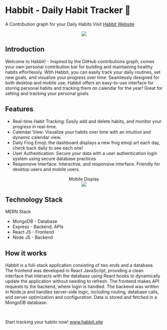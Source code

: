 # Habbit - Daily Habit Tracker 🐸
A Contribution graph for your Daily Habits
Visit [Habbit Website](https://www.habbit.site)

<p align="center">
  <img src="https://github.com/christopherdsmd/Habbit/assets/104523163/bd804c38-1f12-4422-97ba-a68fe88f25fb" /> 
</p>

## Introduction

Welcome to Habbit! - Inspired by the GitHub contributions graph, comes your own personal contribution bar for building and maintaining healthy habits effortlessly. With Habbit, you can easily track your daily routines, set new goals, and visualize your progress over time. Seamlessly designed for both desktop and mobile use, Habbit offers an easy-to-use interface for storing personal habits and tracking them on calendar for the year! Great for setting and tracking your personal goals. 

## Features
- Real-time Habit Tracking: Easily add and delete habits, and monitor your progress in real-time.
- Calendar View: Visualize your habits over time with an intuitive and dynamic calendar view.
- Daily Frog Emoji: the dashboard displays a new frog emoji art each day, check back daily to see each one! 
- User Authentication: Secure your data with a user authentication login system using secure database practices
- Responsive Interface: Interactive, and responsive interface. Friendly for desktop users and mobile users.
  

<p align="center">Mobile Display</br> 
  <img src="https://github.com/christopherdsmd/Habbit/assets/104523163/91efe531-4657-402d-9e4d-2f1f839d9df2" /> 
</p>

  
## Technology Stack 
MERN Stack 
- MongoDB - Database
- Express - Backend, APIs
- React JS - Frontend
- Node JS - Backend

## How it works

Habbit is a full-stack application consisting of two ends and a database. The frontend was developed in React JavaScript, providing a clean interface that interacts with the database using React hooks to dynamically update the application without needing to refresh. The frontend makes API requests to the backend, where login is handled. The backend was written in Node.js and handles server-side logic, including routing, database calls, and server optimization and configuration. Data is stored and fetched in a MongoDB database.

</br>

Start tracking your habits now!
www.habbit.site
